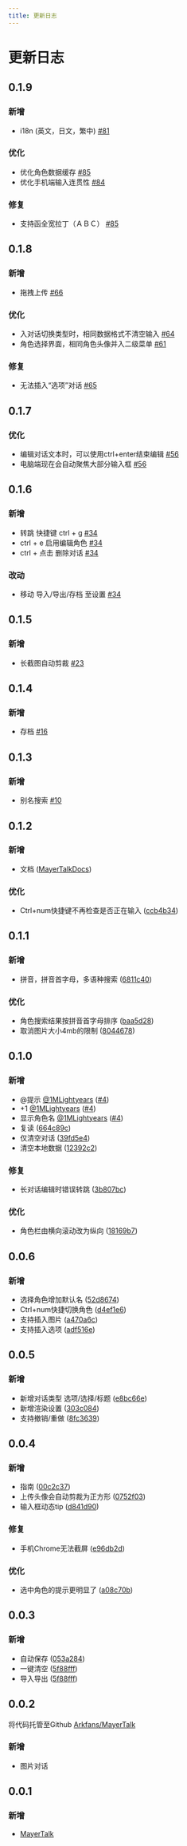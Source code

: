 ```yaml
---
title: 更新日志
---
```


# 更新日志

## 0.1.9

### 新增

- i18n (英文，日文，繁中) [#81](https://github.com/MayerTalk/MayerTalk/pull/81)

### 优化

- 优化角色数据缓存 [#85](https://github.com/MayerTalk/MayerTalk/pull/85)
- 优化手机端输入连贯性 [#84](https://github.com/MayerTalk/MayerTalk/pull/84)

### 修复

- 支持函全宽拉丁（ＡＢＣ） [#85](https://github.com/MayerTalk/MayerTalk/pull/85)

## 0.1.8

### 新增

- 拖拽上传 [#66](https://github.com/Arkfans/MayerTalk/pull/66)

### 优化

- 入对话切换类型时，相同数据格式不清空输入 [#64](https://github.com/Arkfans/MayerTalk/pull/64)
- 角色选择界面，相同角色头像并入二级菜单 [#61](https://github.com/Arkfans/MayerTalk/pull/61)

### 修复

- 无法插入“选项”对话 [#65](https://github.com/Arkfans/MayerTalk/pull/65)

## 0.1.7

### 优化

- 编辑对话文本时，可以使用ctrl+enter结束编辑 [#56](https://github.com/Arkfans/MayerTalk/pull/56)
- 电脑端现在会自动聚焦大部分输入框 [#56](https://github.com/Arkfans/MayerTalk/pull/56)

## 0.1.6

### 新增

- 转跳 快捷键 ctrl + g [#34](https://github.com/Arkfans/MayerTalk/pull/34)
- ctrl + e 启用编辑角色 [#34](https://github.com/Arkfans/MayerTalk/pull/34)
- ctrl + 点击 删除对话 [#34](https://github.com/Arkfans/MayerTalk/pull/34)

### 改动

- 移动 导入/导出/存档 至设置 [#34](https://github.com/Arkfans/MayerTalk/pull/34)

## 0.1.5

### 新增

- 长截图自动剪裁 [#23](https://github.com/Arkfans/MayerTalk/pull/23)

## 0.1.4

### 新增

- 存档 [#16](https://github.com/Arkfans/MayerTalk/pull/16)

## 0.1.3

### 新增

- 别名搜索 [#10](https://github.com/Arkfans/MayerTalk/pull/10)

## 0.1.2

### 新增

- 文档 ([MayerTalkDocs](https://github.com/Arkfans/MayerTalkDocs))

### 优化

- Ctrl+num快捷键不再检查是否正在输入
  ([ccb4b34](https://github.com/Arkfans/MayerTalk/commit/ccb4b34c9d0285c285a8e20acbe522297db633a3))

## 0.1.1

### 新增

- 拼音，拼音首字母，多语种搜索
  ([6811c40](https://github.com/Arkfans/MayerTalk/commit/bc7639cdfe4dea48a1bf64cb1e4bd3c306100354))

### 优化

- 角色搜索结果按拼音首字母排序
  ([baa5d28](https://github.com/Arkfans/MayerTalk/commit/baa5d28326204812aae3b8482c5bd7fc4667a29b))
- 取消图片大小4mb的限制
  ([8044678](https://github.com/Arkfans/MayerTalk/commit/8044678aa11bb9ded146a92b403adcd073442cde))

## 0.1.0

### 新增

- @提示 [@1MLightyears](https://github.com/1MLightyears) ([#4](https://github.com/Arkfans/MayerTalk/pull/4))
- +1 [@1MLightyears](https://github.com/1MLightyears) ([#4](https://github.com/Arkfans/MayerTalk/pull/4))
- 显示角色名 [@1MLightyears](https://github.com/1MLightyears) ([#4](https://github.com/Arkfans/MayerTalk/pull/4))
- 复读 ([664c89c](https://github.com/Arkfans/MayerTalk/commit/664c89ce4e0f67902c455c5190f0db9c05116040))
- 仅清空对话 ([39fd5e4](https://github.com/Arkfans/MayerTalk/commit/39fd5e45d58b8f84785eb0183bd7d402ee39e82b))
- 清空本地数据 ([12392c2](https://github.com/Arkfans/MayerTalk/commit/12392c2cc0ce010a3b5ef30adc29eb19bc9ed00c))

### 修复

- 长对话编辑时错误转跳 ([3b807bc](https://github.com/Arkfans/MayerTalk/commit/3b807bcf0a5654c83c2156b79f2d7550e6baa91a))

### 优化

- 角色栏由横向滚动改为纵向
  ([18169b7](https://github.com/Arkfans/MayerTalk/commit/18169b7911943d36f6097d7fc69a6614d28e20fe))

## 0.0.6

### 新增

- 选择角色增加默认名 ([52d8674](https://github.com/Arkfans/MayerTalk/commit/52d8674762c224583bdeda9538d64ba6971f253d))
- Ctrl+num快捷切换角色 ([d4ef1e6](https://github.com/Arkfans/MayerTalk/commit/d4ef1e6f5b6d74feb9eea98ae257068f8a7c2791))
- 支持插入图片 ([a470a6c](https://github.com/Arkfans/MayerTalk/commit/a470a6ca5fa763ed26e8d6d820adb733f95b4861))
- 支持插入选项 ([adf516e](https://github.com/Arkfans/MayerTalk/commit/adf516e97834937747b516980d17169477e79859))

## 0.0.5

### 新增

- 新增对话类型
  选项/选择/标题 ([e8bc66e](https://github.com/Arkfans/MayerTalk/commit/e8bc66e68cb4532580f34b9e92851fbe55e6aa8f))
- 新增渲染设置 ([303c084](https://github.com/Arkfans/MayerTalk/commit/303c084aefbb9137d8214a735a51b735e6993daa))
- 支持撤销/重做 ([8fc3639](https://github.com/Arkfans/MayerTalk/commit/8fc3639f2abfbbb159b82643e2fe21a5d103b445))

## 0.0.4

### 新增

- 指南 ([00c2c37](https://github.com/Arkfans/MayerTalk/commit/00c2c37b1671bea16791e59a4e9b63f6ae8bb74d))
- 上传头像会自动剪裁为正方形
  ([0752f03](https://github.com/Arkfans/MayerTalk/commit/0752f032aac8e8bbc213876932380a3e482da552))
- 输入框动态tip ([d841d90](https://github.com/Arkfans/MayerTalk/commit/d841d90dff95f267f8a29bd0362980aaf218e013))

### 修复

- 手机Chrome无法截屏 ([e96db2d](https://github.com/Arkfans/MayerTalk/commit/e96db2da2a89b50674f660825dda20a4d481d144))

### 优化

- 选中角色的提示更明显了
  ([a08c70b](https://github.com/Arkfans/MayerTalk/commit/a08c70b0cedce7193ae5d9786052c52cb618d33d))

## 0.0.3

### 新增

- 自动保存 ([053a284](https://github.com/Arkfans/MayerTalk/commit/053a2847488ea0547bfc0ed7f4d1c779bf890d24))
- 一键清空 ([5f88fff](https://github.com/Arkfans/MayerTalk/commit/5f88fff824ff07f27c744f554843bb6cab679f81))
- 导入导出 ([5f88fff](https://github.com/Arkfans/MayerTalk/commit/5f88fff824ff07f27c744f554843bb6cab679f81))

## 0.0.2

将代码托管至Github [Arkfans/MayerTalk](https://github.com/Arkfans/MayerTalk)

### 新增

- 图片对话

## 0.0.1

### 新增

- [MayerTalk](https://www.mayertalk.top/)